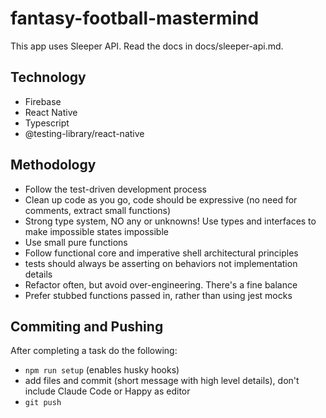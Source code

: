 # fantasy-football-mastermind

This app uses Sleeper API. Read the docs in docs/sleeper-api.md.

## Technology

- Firebase
- React Native
- Typescript
- @testing-library/react-native

## Methodology

- Follow the test-driven development process
- Clean up code as you go, code should be expressive (no need for comments, extract small functions)
- Strong type system, NO any or unknowns! Use types and interfaces to make impossible states impossible
- Use small pure functions
- Follow functional core and imperative shell architectural principles
- tests should always be asserting on behaviors not implementation details
- Refactor often, but avoid over-engineering. There's a fine balance
- Prefer stubbed functions passed in, rather than using jest mocks

## Commiting and Pushing

After completing a task do the following:

- `npm run setup` (enables husky hooks)
- add files and commit (short message with high level details), don't include Claude Code or Happy as editor
- `git push` 
